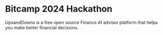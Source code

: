 # Bitcamp 2024 Hackathon

UpsandDowns is a free open source Finance AI advisor platform that helps you make better financial decisions.
